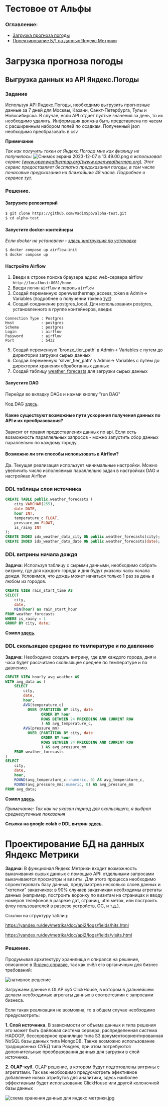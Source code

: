 # Тестовое от Альфы

### Оглавление: 
* [Загрузка прогноза погоды](#Загрузка-прогноза-погоды)
* [Проектирование БД на данных Яндекс Метрики](#Проектирование-БД-на-данных-Яндекс-Метрики)


# Загрузка прогноза погоды 

##  Выгрузка данных из API Яндекс.Погоды

### Задание
Используя API Яндекс.Погоды, необходимо выгрузить прогнозные данные за 7 дней для Москвы, Казани, Санкт-Петербурга, Тулы и Новосибирска. В случае, если API отдает пустые значения за день, то их необходимо удалить.
Информация должна быть представлена по часам с расширенным набором полей по осадкам.
Полученный json необходимо преобразовать в csv

**Примечание**

*Так как  получить токен от Яндекс.Погода мне как физлицу не получилось:*
![Снимок экрана 2023-12-07 в 13.49.00.png](images%2F%D0%A1%D0%BD%D0%B8%D0%BC%D0%BE%D0%BA%20%D1%8D%D0%BA%D1%80%D0%B0%D0%BD%D0%B0%202023-12-07%20%D0%B2%2013.49.00.png)
*я использовал сервис [www.openweathermap.org](www.openweathermap.org). Этот сервис предоставляет бесплатно предсказания погоды, в том числе почасовые предсказания на ближайшие 48 часов. Подробнее о сервисе [тут](https://openweathermap.org/api/one-call-3).*

### Решение.
#### Загрузите репозиторий

```sh
$ git clone https://github.com/VadimSpb/alpha-test.git
$ cd alpha-test
```

#### Запустите docker-контейнеры
*Если docker не установлен - [здесь инструкция по установке](https://www.docker.com/get-started/)*
```sh
$ docker compose up airflow-init
$ docker compose up
```
####  Настройте Airflow
1. Введи в строке поиска браузера адрес web-сервера airflow 
`http://localhost:8081/home`
2. Введи логин `airflow` и пароль `airflow`
3. Создай переменную openweathermap_access_token в Admin-> Variables (подробнее о получении токена [тут](https://home.openweathermap.org/api_keys))
4. Создай соединение postgres_local. Для использования postgres, установленного в группе контейнеров, введи:
```    
Connection Type : Postgres
Host            : postgres
Schema          : postgres
Login           : airflow
Password        : airflow
Port            : 5432
``` 
5. Cоздай переменную 'bronze_tier_path' в Admin-> Variables с путем до директории загрузки сырых данных
6. Cоздай переменную 'silver_tier_path' в Admin-> Variables с путем до директории хранения обработанных данных
7. Создай таблицу [weather_forecasts](#DDL-таблицы-слоя-источника) для загрузки сырых данных 
####  Запустите DAG 

Перейди во вкладку DAGs и нажми кнопку "run DAG"

Код DAG [здесь](https://github.com/VadimSpb/alpha-test/blob/main/dags/extract_48hour_forecast.py).    

#### Какие существуют возможные пути ускорения получения данных по API и их преобразования? 
Зависит от правил предоставления данных по api. Если есть возможность параллельных запросов - можно запустить сбор данных параллельно по каждому городу.

#### Возможно ли эти способы использовать в Airflow?
Да. Текущая реализация использует минимальные настройки. Можно увеличить число исполняемых параллельно задач в настройках DAG и настройках Airflow


### DDL таблицы слоя источника

```sql
CREATE TABLE public.weather_forecasts (
    city VARCHAR(255),
    date DATE,
    hour INT,
    temperature_c FLOAT,
    pressure_mm FLOAT,
    is_rainy INT
);
CREATE INDEX idx_weather_data_city ON public.weather_forecasts(city);
CREATE INDEX idx_weather_data_date ON public.weather_forecasts(date);
```
### DDL витрины начала дождя 

**Задача:** Используя таблицу с сырыми данными, необходимо собрать витрину, где для каждого города и дня будут указаны часы начала дождя. Условимся, что дождь может начаться только 1 раз за день в любом из городов.
```sql
CREATE VIEW rain_start_time AS
SELECT
    city,
    date,
    MIN(hour) as rain_start_hour
FROM weather_forecasts
WHERE is_rainy = 1
GROUP BY city, date;
```
**Сэмпл [здесь](outputs%2FDM%20rains.csv).**

### DDL скользящее среднее по температуре и по давлению

**Задача:** Необходимо создать витрину, где для каждого города, дня и часа будет рассчитано скользящее среднее по температуре и по давлению.
```sql
CREATE VIEW hourly_avg_weather AS
WITH avg_data as (
    SELECT
        city,
        date,
        hour,
        AVG(temperature_c) 
          OVER (PARTITION BY city, date 
                ORDER BY hour 
                ROWS BETWEEN 24 PRECEDING AND CURRENT ROW
                ) AS avg_temperature_c,
        AVG(pressure_mm) 
          OVER (PARTITION BY city, date 
                ORDER BY hour 
                ROWS BETWEEN 24 PRECEDING AND CURRENT ROW
                ) AS avg_pressure_mm
    FROM weather_forecasts
) 
SELECT 
    city,
    date,
    hour,
    ROUND(avg_temperature_c::numeric, 0) AS avg_temperature_c,
    ROUND(avg_pressure_mm::numeric, 0) AS avg_pressure_mm
FROM avg_data;
```

**Сэмпл [здесь](outputs%2FDM%20average.csv).**

*Примечание: Так как не указан период для скользящего, я выбрал среднесуточные показания*

**Ссылка на google colab с DDL витрин [здесь](https://colab.research.google.com/drive/1DXQ7igpJ2QUnzmN5insgTdTFZEzLRzZI?usp=sharing).**

# Проектирование БД на данных Яндекс Метрики

**Задача:** В функционал Яндекс.Метрики входит возможность выкачивания сырых данных с помощью API: отдельными запросами выкачиваются просмотры и визиты. Для этого процесса необходимо спроектировать базу данных, предусмотрев несколько слоев данных и "хотелки" заказчиков: в 90% случаев заказчикам необходимы агрегаты данных (например, построить воронку по визитам на страницах и вводу номеров телефонов в разрезе дат, страниц, utm меток, или построить флоу пользователей в разрезе устройств, ОС, и т.д.).

Ссылки на структуру таблиц:

https://yandex.ru/dev/metrika/doc/api2/logs/fields/hits.html

https://yandex.ru/dev/metrika/doc/api2/logs/fields/visits.html

### Решение.

Продумывая архитектуру хранилища я опирался на решение, описанное в [Яндекс.справке](https://yandex.ru/support/metrica/pro/cloud.html), так как счёл его органичным для бизнес требований:


![нативное решение](https://yastatic.net/s3/doc-binary/freeze/Zx2Ak31fUh06j9caAFJEmswt90g.svg)

Загружаем данные в OLAP куб ClickHouse, в котором в дальнейшем делаем необходимые агрегаты данных в соответсвиии с запросами бизнеса.

Если такая реализация не возможна, то в общем случае необходимо предусмотреть: 

**1. Cлой источника.** В зависимости от объема данных и типа решения это может быть файловая система сервера, распределенная система HADOOP, бессерверное хранилище типа S3  документоориентированная NoSQL  базы данных типа MongoDB. 
Также возможно использование традиционных СУБД типа Posgres, при этом потребуются дополнительные преобразования данных для загрузки в слой источника.


**2. OLAP-куб.** OLAP решение, в котором будут подготовлены витрины с агрегатами. Так как необходимо предусмотреть эфективное добавление новых атрибутов для аналитики, здесь наиболее эффективным будет использование ClickHouse или другой колоночной базы данных 

![схема хранения данных для яндекс метрики.jpg](images%2F%D1%81%D1%85%D0%B5%D0%BC%D0%B0%20%D1%85%D1%80%D0%B0%D0%BD%D0%B5%D0%BD%D0%B8%D1%8F%20%D0%B4%D0%B0%D0%BD%D0%BD%D1%8B%D1%85%20%D0%B4%D0%BB%D1%8F%20%D1%8F%D0%BD%D0%B4%D0%B5%D0%BA%D1%81%20%D0%BC%D0%B5%D1%82%D1%80%D0%B8%D0%BA%D0%B8.jpg)
